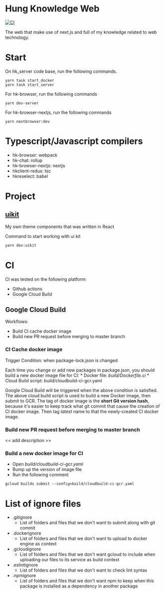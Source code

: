 # Hung Knowledge Web 

[![CI](https://github.com/masterhung0112/hungknow-webapp/workflows/CI/badge.svg)](https://github.com/masterhung0112/hungknow-webapp/actions?query=workflow%3ACI)
<!-- Comment out Circle CI because of unuse
[![CircleCI](https://circleci.com/gh/masterhung0112/hungknow-webapp.svg?style=shield)](https://circleci.com/gh/masterhung0112/hungknow-webapp) 
-->


The web that make use of next.js and full of my knowledge related to web technology.

# Start

On hk_server code base, run the following commands.
```
yarn task start_docker
yarn task start_server
```

For hk-browser, run the following commands
```
yarn dev-server
```

For hk-browser-nextjs, run the following commands
```
yarn nextbrowser:dev
```

# Typescript/Javascript compilers

- hk-browser: webpack
- hk-chat: rollup
- hk-browser-nextjs: nextjs
- hkclient-redux: tsc
- hkreselect: babel

# Project

## [uikit](packages/uikit/README.md)

My own theme components that was written in React

Command to start working with ui kit
```sh
yarn dev:uikit
```

# CI

CI was tested on the following platform:
- Github actions
- Google Cloud Build

## Google Cloud Build

Workflows:
* Build CI cache docker image
* Build new PR request before merging to master branch

### CI Cache docker image
Trigger Condition: when package-lock.json is changed

Each time you change or add new packages in package.json, you should build a new docker image file for CI:
    * Docker file: *build/Dockerfile.ci*
    * Cloud Build script: build/cloudbuild-ci-gcr.yaml

Google Cloud Build will be triggered when the above condition is satisfied. The above cloud build script is used to build a new Docker image, then submit to GCR. The tag of docker image is the **short Git version hash**, because it's easier to keep track what git commit that cause the creation of CI docker image. Then tag *latest* name to that the newly-created CI docker image.

### Build new PR request before merging to master branch

<< add description >>

### **Build a new docker image for CI**
- Open *build/cloudbuild-ci-gcr.yaml*
- Bump up the version of image file
- Run the following comment
```
gcloud builds submit --config=build/cloudbuild-ci-gcr.yaml
```

# List of ignore files

* .gitignore
    * List of folders and files that we don't want to submit along with git commit
* .dockerignore
    * List of folders and files that we don't want to upload to docker engine as context
* .gcloudignore
    * List of folders and files that we don't want gcloud to include when uploading our files to its service as build context
* .eslintignore
    * List of folders and files that we don't want to check lint syntax
* .npmignore
    * List of folders and files that we don't want npm to keep when this package is installed as a dependency in another package